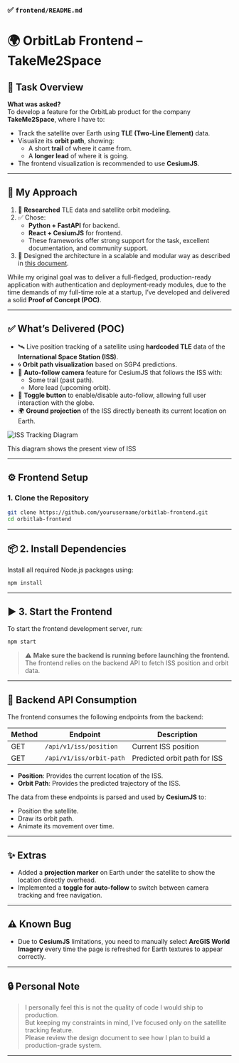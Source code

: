 ### ✅ `frontend/README.md`

# 🌍 OrbitLab Frontend – TakeMe2Space

## 📌 Task Overview

**What was asked?**  
To develop a feature for the OrbitLab product for the company **TakeMe2Space**, where I have to:

- Track the satellite over Earth using **TLE (Two-Line Element)** data.
- Visualize its **orbit path**, showing:
  - A short **trail** of where it came from.
  - A **longer lead** of where it is going.
- The frontend visualization is recommended to use **CesiumJS**.

---

## 🚀 My Approach

1. 🧠 **Researched** TLE data and satellite orbit modeling.
2. ✅ Chose:
   - **Python + FastAPI** for backend.
   - **React + CesiumJS** for frontend.
   - These frameworks offer strong support for the task, excellent documentation, and community support.
3. 📐 Designed the architecture in a scalable and modular way as described in [this document](https://docs.google.com/document/d/1IU-s6D4fX8JoIWhrB3zhZDwFhBwz2Lt2qthRdsl9h9w/edit?usp=sharing).

While my original goal was to deliver a full-fledged, production-ready application with authentication and deployment-ready modules, due to the time demands of my full-time role at a startup, I’ve developed and delivered a solid **Proof of Concept (POC)**.

---

## ✅ What’s Delivered (POC)

- 🛰️ Live position tracking of a satellite using **hardcoded TLE** data of the **International Space Station (ISS)**.
- 🌀 **Orbit path visualization** based on SGP4 predictions.
- 🎥 **Auto-follow camera** feature for CesiumJS that follows the ISS with:
  - Some trail (past path).
  - More lead (upcoming orbit).
- 🔄 **Toggle button** to enable/disable auto-follow, allowing full user interaction with the globe.
- 🌍 **Ground projection** of the ISS directly beneath its current location on Earth.

![ISS Tracking Diagram](https://drive.google.com/uc?export=view&id=1B-r9NQRMzNQMVhEDaWy5N7KPzjXChVHW)

This diagram shows the present view of ISS

---

## ⚙️ Frontend Setup

### 1. Clone the Repository

```bash
git clone https://github.com/yourusername/orbitlab-frontend.git
cd orbitlab-frontend
```
---
## 📦 2. Install Dependencies

Install all required Node.js packages using:
```bash
npm install
```
---
## ▶️ 3. Start the Frontend

To start the frontend development server, run:
```bash
npm start
```

> ⚠️ **Make sure the backend is running before launching the frontend.**  
> The frontend relies on the backend API to fetch ISS position and orbit data.

---

## 🔗 Backend API Consumption

The frontend consumes the following endpoints from the backend:

| Method | Endpoint                      | Description                               |
|--------|-------------------------------|-------------------------------------------|
| GET    | `/api/v1/iss/position`        | Current ISS position                      |
| GET    | `/api/v1/iss/orbit-path`      | Predicted orbit path for ISS              |

- **Position**: Provides the current location of the ISS.
- **Orbit Path**: Provides the predicted trajectory of the ISS.

The data from these endpoints is parsed and used by **CesiumJS** to:

- Position the satellite.
- Draw its orbit path.
- Animate its movement over time.

---

## ✨ Extras

- Added a **projection marker** on Earth under the satellite to show the location directly overhead.
- Implemented a **toggle for auto-follow** to switch between camera tracking and free navigation.

---

## ⚠️ Known Bug

- Due to **CesiumJS** limitations, you need to manually select **ArcGIS World Imagery** every time the page is refreshed for Earth textures to appear correctly.

---

## 🔒 Personal Note

> I personally feel this is not the quality of code I would ship to production.  
> But keeping my constraints in mind, I’ve focused only on the satellite tracking feature.  
> Please review the design document to see how I plan to build a production-grade system.

---
